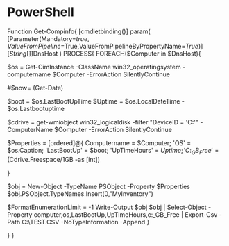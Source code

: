 # PowerShell
Function Get-Compinfo{
[cmdletbinding()]
param(
[Parameter(Mandatory=$true,ValueFromPipeline=$True,ValueFromPipelineByPropertyName=$True)]
[String[]]$DnsHost 
)
PROCESS{
    FOREACH($Computer in $DnsHost){
   

$os = Get-CimInstance -ClassName win32_operatingsystem -computername $Computer -ErrorAction SilentlyContinue

#$now= (Get-Date)

$boot = $os.LastBootUpTime
$Uptime = $os.LocalDateTime - $os.Lastbootuptime

$cdrive = get-wmiobject win32_logicaldisk -filter "DeviceID = 'C:'" -ComputerName $Computer -ErrorAction SilentlyContinue
        

 $Properties = [ordered]@{
 Computername = $Computer;
'OS' = $os.Caption;
'LastBootUp' = $boot;
'UpTimeHours' = $Uptime;
'C:_GB_Free' = ($Cdrive.Freespace/1GB -as [int])

}

$obj = New-Object -TypeName PSObject -Property $Properties
$obj.PSObject.TypeNames.Insert(0,"MyInventory")

$FormatEnumerationLimit = -1
Write-Output $obj
$obj | Select-Object -Property computer,os,LastBootUp,UpTimeHours,c:_GB_Free | Export-Csv -Path C:\TEST.CSV -NoTypeInformation -Append
}

}
}

